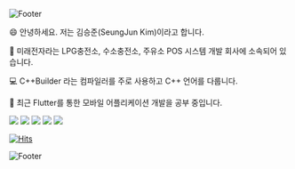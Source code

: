 ![Footer](https://capsule-render.vercel.app/api?type=waving&color=gradient&height=200&section=header)

:smile: 안녕하세요. 저는 김승준(SeungJun Kim)이라고 합니다.

:office: 미래전자라는 LPG충전소, 수소충전소, 주유소 POS 시스템 개발 회사에 소속되어 있습니다.

:computer: C++Builder 라는 컴파일러를 주로 사용하고 C++ 언어를 다룹니다.

:iphone: 최근 Flutter를 통한 모바일 어플리케이션 개발을 공부 중입니다.

<img src="https://img.shields.io/badge/C++-A8B9CC?style=flat&logo=C&logoColor=white"> <img src="https://img.shields.io/badge/C++Builder-EE1F35?style=flat&logo=Delphi&logoColor=white">  <img src="https://img.shields.io/badge/Flutter-02569B?style=flat&logo=Flutter&logoColor=white"> <img src="https://img.shields.io/badge/Dart-0175C2?style=flat&logo=Dart&logoColor=white"> <img src="https://img.shields.io/badge/Android Studio-3DDC84?style=flat&logo=Android Studio&logoColor=white">

[![Hits](https://hits.seeyoufarm.com/api/count/incr/badge.svg?url=https%3A%2F%2Fgithub.com%2FKoreaCodeMan&count_bg=%2379C83D&title_bg=%23555555&icon=&icon_color=%23E7E7E7&title=방문자수&edge_flat=false)](https://hits.seeyoufarm.com)

![Footer](https://capsule-render.vercel.app/api?type=waving&color=gradient&height=200&section=footer)
